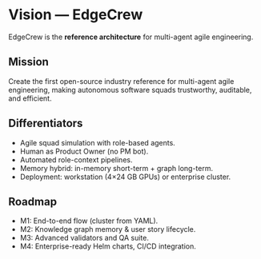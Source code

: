 # Vision — EdgeCrew

EdgeCrew is the **reference architecture** for multi-agent agile engineering.

## Mission
Create the first open-source industry reference for multi-agent agile engineering, making autonomous software squads trustworthy, auditable, and efficient.

## Differentiators
- Agile squad simulation with role-based agents.
- Human as Product Owner (no PM bot).
- Automated role-context pipelines.
- Memory hybrid: in-memory short-term + graph long-term.
- Deployment: workstation (4×24 GB GPUs) or enterprise cluster.

## Roadmap
- M1: End-to-end flow (cluster from YAML).
- M2: Knowledge graph memory & user story lifecycle.
- M3: Advanced validators and QA suite.
- M4: Enterprise-ready Helm charts, CI/CD integration.
